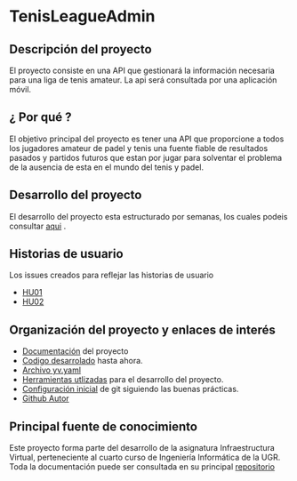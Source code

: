# TenisLeagueAdmin

## Descripción del proyecto
El proyecto consiste en una API que gestionará la información necesaria para una liga de tenis amateur. La api será consultada por una aplicación móvil.

## ¿ Por qué ?
El objetivo principal del proyecto es tener una API que proporcione a todos los jugadores amateur de padel y tenis una fuente fiable de resultados pasados y partidos futuros que estan por jugar para solventar el problema de la ausencia de esta en el mundo del tenis y padel. 

## Desarrollo del proyecto
El desarrollo del proyecto esta estructurado por semanas, los cuales podeis consultar [aqui](/docs/pasos.md) . 

## Historias de usuario
Los issues creados para reflejar las historias de usuario 

+  [HU01](https://github.com/antOnioOnio/antOnioOnio-TenisLeagueAdmin-/issues/3) 
+  [HU02](https://github.com/antOnioOnio/antOnioOnio-TenisLeagueAdmin-/issues/4) 


## Organización del proyecto y enlaces de interés

- [Documentación](https://github.com/antOnioOnio/antOnioOnio-TenisLeagueAdmin-/tree/master/docs) del proyecto
- [Codigo desarrolado](/src/models/match.ts) hasta ahora.
- [Archivo yv.yaml](https://github.com/antOnioOnio/antOnioOnio-TenisLeagueAdmin-/blob/master/iv.yaml)
- [Herramientas utlizadas](/docs/herramientas.md) para el desarrollo del proyecto.
- [Configuración inicial](/docs/usogit.md) de git siguiendo las buenas prácticas.
- [Github Autor](https://github.com/antOnioOnio)


## Principal fuente de conocimiento
Este proyecto forma parte del desarrollo de la asignatura Infraestructura Virtual, perteneciente al cuarto curso de Ingeniería Informática de la UGR. Toda la documentación puede ser consultada en su principal [repositorio](https://github.com/JJ/IV-20-21) 
